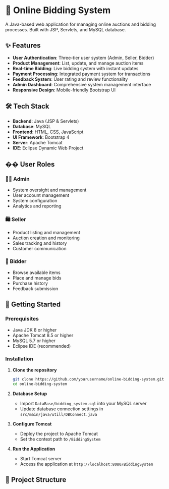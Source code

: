 # 🚀 Online Bidding System

A Java-based web application for managing online auctions and bidding processes. Built with JSP, Servlets, and MySQL database.

## ✨ Features

- **User Authentication**: Three-tier user system (Admin, Seller, Bidder)
- **Product Management**: List, update, and manage auction items
- **Real-time Bidding**: Live bidding system with instant updates
- **Payment Processing**: Integrated payment system for transactions
- **Feedback System**: User rating and review functionality
- **Admin Dashboard**: Comprehensive system management interface
- **Responsive Design**: Mobile-friendly Bootstrap UI

## 🛠️ Tech Stack

- **Backend**: Java (JSP & Servlets)
- **Database**: MySQL
- **Frontend**: HTML, CSS, JavaScript
- **UI Framework**: Bootstrap 4
- **Server**: Apache Tomcat
- **IDE**: Eclipse Dynamic Web Project

## �� User Roles

### 👨‍💼 Admin
- System oversight and management
- User account management
- System configuration
- Analytics and reporting

### 🛍️ Seller
- Product listing and management
- Auction creation and monitoring
- Sales tracking and history
- Customer communication

### 🎯 Bidder
- Browse available items
- Place and manage bids
- Purchase history
- Feedback submission

## 🚀 Getting Started

### Prerequisites

- Java JDK 8 or higher
- Apache Tomcat 8.5 or higher
- MySQL 5.7 or higher
- Eclipse IDE (recommended)

### Installation

1. **Clone the repository**
   ```bash
   git clone https://github.com/yourusername/online-bidding-system.git
   cd online-bidding-system
   ```

2. **Database Setup**
   - Import `DataBase/bidding_system.sql` into your MySQL server
   - Update database connection settings in `src/main/java/utill/DBConnect.java`

3. **Configure Tomcat**
   - Deploy the project to Apache Tomcat
   - Set the context path to `/BiddingSystem`

4. **Run the Application**
   - Start Tomcat server
   - Access the application at `http://localhost:8080/BiddingSystem`

## 📁 Project Structure

